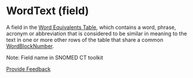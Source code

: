 # WordText (field)

A field in the [Word Equivalents Table](word-equivalents-table.md), which contains a word, phrase, acronym or abbreviation that is considered to be similar in meaning to the text in one or more other rows of the table that share a common [WordBlockNumber](wordblocknumber-field.md).

Note: Field name in SNOMED CT toolkit






<a href="https://docs.google.com/forms/d/e/1FAIpQLScTmbZIf0UEQwYDkY27EEWBkaiYkHSbR0_9DmFrMLXoQLyL7Q/viewform?usp=pp_url&entry.1767247133=Release+File+Specification&entry.670899847=WordText%20%28field%29" class="button primary">Provide Feedback</a>
